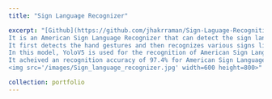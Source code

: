 ```yaml
---
title: "Sign Language Recognizer"

excerpt: "[Github](https://github.com/jhakrraman/Sign-Laguage-Recognition) <br/>
It is an American Sign Language Recognizer that can detect the sign language using the hand gestures in Realtime.<br/>
It first detects the hand gestures and then recognizes various signs like Hello, I Love You, Yes, No, and Thank You.<br/>
In this model, YoloV5 is used for the recognition of American Sign Language and it used real-time images captured by the camera for the model.<br/>
It acheived an recognition accuracy of 97.4% for American Sign Language Recognition.<br/>
<img src='/images/Sign_language_recognizer.jpg' width=600 height=800>"

collection: portfolio
---
```

